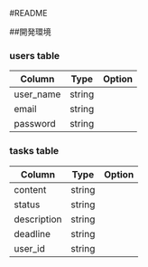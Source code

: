#README

##開発環境

### users table
|Column   |Type  |Option|
|---------|------|------|
|user_name|string|      |
|email    |string|      |
|password |string|      |


### tasks table
|Column   |Type  |Option|
|---------|------|------|
|content  |string|      |
|status   |string|      |
|description |string|      |
|deadline |string|      |
|user_id  |string|      |
